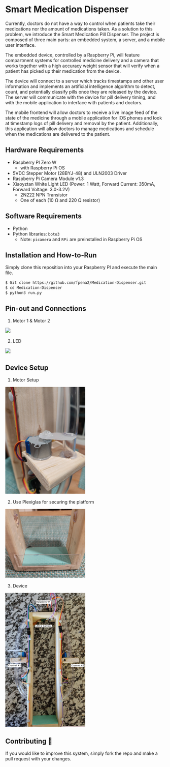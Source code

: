 # Smart Medication Dispenser
Currently, doctors do not have a way to control when patients take their medications nor the amount of medications taken. As a solution to this problem, we introduce the Smart Medication Pill Dispenser. The project is composed of three main parts: an embedded system, a server, and a mobile user interface.
 
The embedded device, controlled by a Raspberry Pi, will feature compartment systems for controlled medicine delivery and a camera that works together with a high accuracy weight sensor that will verify when a patient has picked up their medication from the device.
 
The device will connect to a server which tracks timestamps and other user information and implements an artificial intelligence algorithm to detect, count, and potentially classify pills once they are released by the device. The server will communicate with the device for pill delivery timing, and with the mobile application to interface with patients and doctors.

The mobile frontend will allow doctors to receive a live image feed of the state of the medicine through a mobile application for iOS phones and look at timestamp logs of pill delivery and removal by the patient. Additionally, this application will allow doctors to manage medications and schedule when the medications are delivered to the patient. 

## Hardware Requirements 
+ Raspberry PI Zero W
  + with Raspberry Pi OS
+ 5VDC Stepper Motor (28BYJ-48) and ULN2003 Driver
+ Raspberry Pi Camera Module v1.3
+ Xiaoyztan White Light LED (Power: 1 Watt, Forward Current: 350mA, Forward Voltage: 3.0-3.2V)
  + 2N222 NPN Transistor 
  + One of each (10 Ω and 220 Ω resistor)

## Software Requirements
+ Python
+ Python libraries: `boto3`
  + Note: `picamera` and `RPi` are preinstalled in Raspberry Pi OS 


## Installation and How-to-Run
Simply clone this reposition into your Raspberry PI and execute the main file. 
```
$ Git clone https://github.com/fpena2/Medication-Dispenser.git
$ cd Medication-Dispenser
$ python3 run.py
```

## Pin-out and Connections 

1. Motor 1 & Motor 2
<p style="width: 50%;">
<img src="./schematics/Motor.png"></img>
</p>

2. LED 
<p style="width: 50%;">
<img src="./schematics/LED.png"></img>
</p>

## Device Setup 
1. Motor Setup 
<p style="width: 50%;">
<img src="./schematics/channel_setup.jpg"></img>
</p>

2. Use Plexiglas for securing the platform 
<p style="width: 50%;">
<img src="./schematics/platform.jpg"></img>
</p>

3. Device 
<p style="width: 50%;">
<img src="./schematics/final_device.jpg"></img>
</p>

## Contributing 🚀
If you would like to improve this system, simply fork the repo and make a pull request with your changes.

